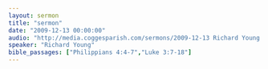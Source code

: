 ```yaml
---
layout: sermon
title: "sermon"
date: "2009-12-13 00:00:00"
audio: "http://media.coggesparish.com/sermons/2009-12-13 Richard Young.mp3"
speaker: "Richard Young"
bible_passages: ["Philippians 4:4-7","Luke 3:7-18"]
---
```

